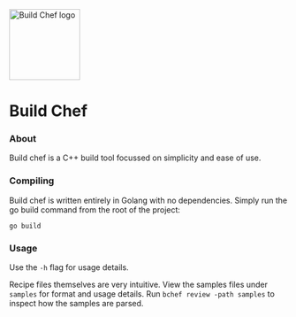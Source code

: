 <img src="logo.png" alt="Build Chef logo" width="128">

# Build Chef

### About
Build chef is a C++ build tool focussed on simplicity and ease of use.

### Compiling
Build chef is written entirely in Golang with no dependencies. Simply run the go build command from the root of the project:

`go build`

### Usage

Use the `-h` flag for usage details.

Recipe files themselves are very intuitive. View the samples files under `samples` for format and usage details. Run `bchef review -path samples` to inspect how the samples are parsed.
